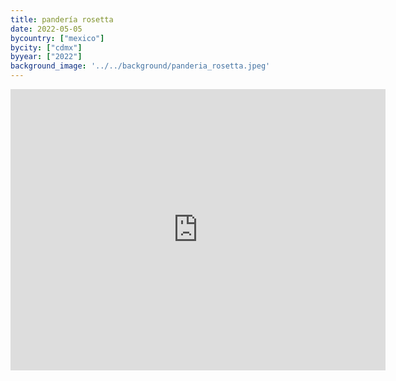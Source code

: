 ```yaml
---
title: pandería rosetta
date: 2022-05-05
bycountry: ["mexico"]
bycity: ["cdmx"]
byyear: ["2022"]
background_image: '../../background/panderia_rosetta.jpeg'
---
```


<iframe src="https://www.google.com/maps/embed?pb=!1m18!1m12!1m3!1d10548.84966622628!2d-99.16576055001005!3d19.418561683747516!2m3!1f0!2f0!3f0!3m2!1i1024!2i768!4f13.1!3m3!1m2!1s0x85d1ff3a738df1fb%3A0xc83c192f6107982c!2sPanader%C3%ADa%20Rosetta!5e0!3m2!1sen!2sus!4v1701981817129!5m2!1sen!2sus" width="600" height="450" style="border:0;" allowfullscreen="" loading="lazy" referrerpolicy="no-referrer-when-downgrade"></iframe>